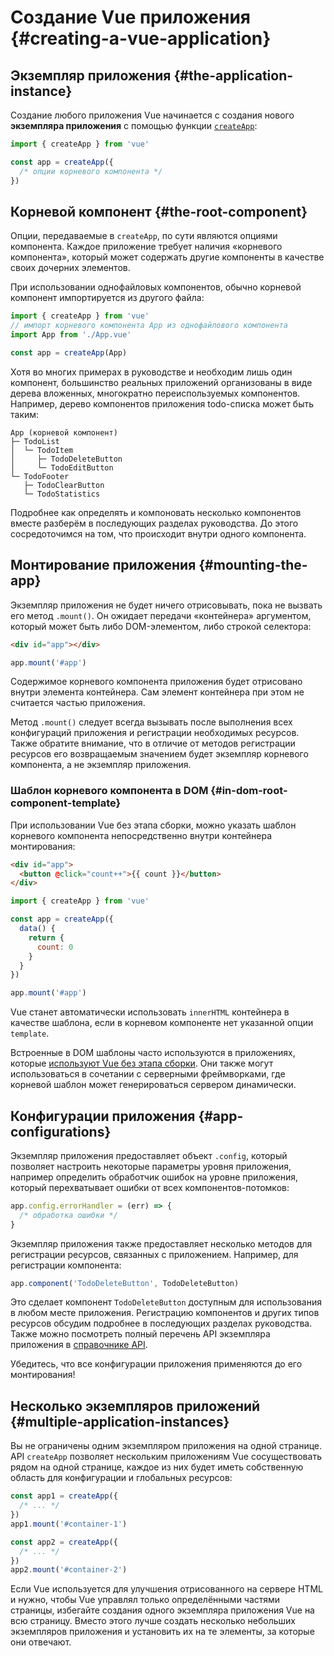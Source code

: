 # Создание Vue приложения {#creating-a-vue-application}

## Экземпляр приложения {#the-application-instance}

Создание любого приложения Vue начинается с создания нового **экземпляра приложения** с помощью функции [`createApp`](/api/application#createapp):

```js
import { createApp } from 'vue'

const app = createApp({
  /* опции корневого компонента */
})
```

## Корневой компонент {#the-root-component}

Опции, передаваемые в `createApp`, по сути являются опциями компонента. Каждое приложение требует наличия «корневого компонента», который может содержать другие компоненты в качестве своих дочерних элементов.

При использовании однофайловых компонентов, обычно корневой компонент импортируется из другого файла:

```js
import { createApp } from 'vue'
// импорт корневого компонента App из однофайлового компонента
import App from './App.vue'

const app = createApp(App)
```

Хотя во многих примерах в руководстве и необходим лишь один компонент, большинство реальных приложений организованы в виде дерева вложенных, многократно переиспользуемых компонентов. Например, дерево компонентов приложения todo-списка может быть таким:

```plain
App (корневой компонент)
├─ TodoList
│  └─ TodoItem
│     ├─ TodoDeleteButton
│     └─ TodoEditButton
└─ TodoFooter
   ├─ TodoClearButton
   └─ TodoStatistics
```

Подробнее как определять и компоновать несколько компонентов вместе разберём в последующих разделах руководства. До этого сосредоточимся на том, что происходит внутри одного компонента.

## Монтирование приложения {#mounting-the-app}

Экземпляр приложения не будет ничего отрисовывать, пока не вызвать его метод `.mount()`. Он ожидает передачи «контейнера» аргументом, который может быть либо DOM-элементом, либо строкой селектора:

```html
<div id="app"></div>
```

```js
app.mount('#app')
```

Содержимое корневого компонента приложения будет отрисовано внутри элемента контейнера. Сам элемент контейнера при этом не считается частью приложения.

Метод `.mount()` следует всегда вызывать после выполнения всех конфигураций приложения и регистрации необходимых ресурсов. Также обратите внимание, что в отличие от методов регистрации ресурсов его возвращаемым значением будет экземпляр корневого компонента, а не экземпляр приложения.

### Шаблон корневого компонента в DOM {#in-dom-root-component-template}

При использовании Vue без этапа сборки, можно указать шаблон корневого компонента непосредственно внутри контейнера монтирования:

```html
<div id="app">
  <button @click="count++">{{ count }}</button>
</div>
```

```js
import { createApp } from 'vue'

const app = createApp({
  data() {
    return {
      count: 0
    }
  }
})

app.mount('#app')
```

Vue станет автоматически использовать `innerHTML` контейнера в качестве шаблона, если в корневом компоненте нет указанной опции `template`.

Встроенные в DOM шаблоны часто используются в приложениях, которые [используют Vue без этапа сборки](/guide/quick-start.html#using-vue-from-cdn). Они также могут использоваться в сочетании с серверными фреймворками, где корневой шаблон может генерироваться сервером динамически.

## Конфигурации приложения {#app-configurations}

Экземпляр приложения предоставляет объект `.config`, который позволяет настроить некоторые параметры уровня приложения, например определить обработчик ошибок на уровне приложения, который перехватывает ошибки от всех компонентов-потомков:

```js
app.config.errorHandler = (err) => {
  /* обработка ошибки */
}
```

Экземпляр приложения также предоставляет несколько методов для регистрации ресурсов, связанных с приложением. Например, для регистрации компонента:

```js
app.component('TodoDeleteButton', TodoDeleteButton)
```

Это сделает компонент `TodoDeleteButton` доступным для использования в любом месте приложения. Регистрацию компонентов и других типов ресурсов обсудим подробнее в последующих разделах руководства. Также можно посмотреть полный перечень API экземпляра приложения в [справочнике API](/api/application).

Убедитесь, что все конфигурации приложения применяются до его монтирования!

## Несколько экземпляров приложений {#multiple-application-instances}

Вы не ограничены одним экземпляром приложения на одной странице. API `createApp` позволяет нескольким приложениям Vue сосуществовать рядом на одной странице, каждое из них будет иметь собственную область для конфигурации и глобальных ресурсов:

```js
const app1 = createApp({
  /* ... */
})
app1.mount('#container-1')

const app2 = createApp({
  /* ... */
})
app2.mount('#container-2')
```

Если Vue используется для улучшения отрисованного на сервере HTML и нужно, чтобы Vue управлял только определёнными частями страницы, избегайте создания одного экземпляра приложения Vue на всю страницу. Вместо этого лучше создать несколько небольших экземпляров приложения и установить их на те элементы, за которые они отвечают.
